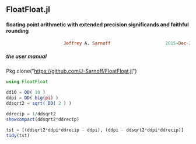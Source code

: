 ## FloatFloat.jl
#### floating point arithmetic with extended precision significands and faithful rounding
```ruby
                      Jeffrey A. Sarnoff                     2015-Dec-20
```                    


##### the user manual

Pkg.clone("https://github.com/J-Sarnoff/FloatFloat.jl")        

    
```julia
using FloatFloat

dd10 = DD( 10 )
ddpi = DD( big(pi) )
ddsqrt2 = sqrt( DD( 2 ) )

ddrecip = 1/ddsqrt2
showcompact(ddsqrt2*ddrecip)

tst = [(ddsqrt2*ddpi*ddrecip - ddpi), (ddpi - ddsqrt2*ddpi*ddrecip)]
tidy(tst)

```
